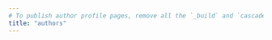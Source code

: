 ```yaml
---
# To publish author profile pages, remove all the `_build` and `cascade` settings below.
title: "authors"
---
```



